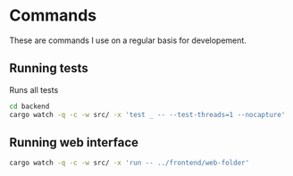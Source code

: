 # Commands

These are commands I use on a regular basis for developement.

## Running tests

Runs all tests

```sh
cd backend
cargo watch -q -c -w src/ -x 'test _ -- --test-threads=1 --nocapture'
```

## Running web interface

```sh
cargo watch -q -c -w src/ -x 'run -- ../frontend/web-folder'
```
